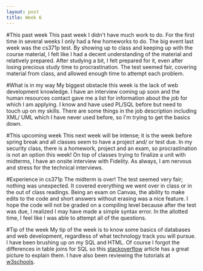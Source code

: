 ```yaml
---
layout: post
title: Week 6
---
```


#This past week
This past week I didn't have much work to do. For the first time in several weeks I only had a few homeworks to do. The big event last week was the cs371p test. By showing up to class and keeping up with the course material, I felt like I had a decent understanding of the material and relatively prepared. After studying a bit, I felt prepared for it, even after losing precious study time to procrastination. The test seemed fair, covering material from class, and allowed enough time to attempt each problem. 

#What is in my way
My biggest obstacle this week is the lack of web development knowledge. I have an interview coming up soon and the human resources contact gave me a list for information about the job for which I am applying. I know and have used PL/SQL before but need to touch up on my skills. There are some things in the job description including XML/ UML which I have never used before, so I'm trying to get the basics down.  

#This upcoming week
This next week will be intense; it is the week before spring break and all classes seem to have a project and/ or test due. In my security class, there is a homework, project and an exam, so procrastination is not an option this week! On top of classes trying to finalize a unit with midterms, I have an onsite interview with Fidelity. As always, I am nervous and stress for the technical interviews.

#Experience in cs371p
The midterm is over! The test seemed very fair; nothing was unexpected. It covered everything we went over in class or in the out of class readings. Being an exam on Canvas, the ability to make edits to the code and short answers without erasing was a nice feature. I hope the code will not be graded on a compiling level because after the test was due, I realized I may have made a simple syntax error. In the allotted time, I feel like I was able to attempt all of the questions.

#Tip of the week
My tip of the week is to know some basics of databases and web development, regardless of what technology track you will pursue. I have been brushing up on my SQL and HTML. Of course I forgot the differences in table joins for SQL so this [stackoverflow](http://stackoverflow.com/questions/38549/difference-between-inner-and-outer-joins) article has a great picture to explain them. I have also been reviewing the tutorials at [w3schools](http://www.w3schools.com/).
